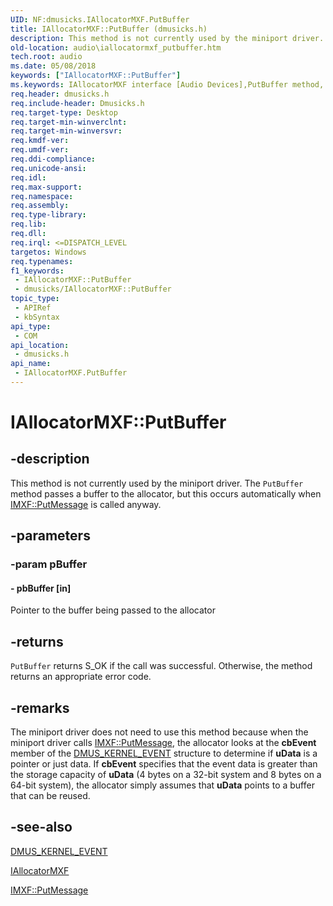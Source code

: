```yaml
---
UID: NF:dmusicks.IAllocatorMXF.PutBuffer
title: IAllocatorMXF::PutBuffer (dmusicks.h)
description: This method is not currently used by the miniport driver. The PutBuffer method passes a buffer to the allocator, but this occurs automatically when IMXF::PutMessage is called anyway.
old-location: audio\iallocatormxf_putbuffer.htm
tech.root: audio
ms.date: 05/08/2018
keywords: ["IAllocatorMXF::PutBuffer"]
ms.keywords: IAllocatorMXF interface [Audio Devices],PutBuffer method, IAllocatorMXF.PutBuffer, IAllocatorMXF::PutBuffer, PutBuffer, PutBuffer method [Audio Devices], PutBuffer method [Audio Devices],IAllocatorMXF interface, audio.iallocatormxf_putbuffer, audmp-routines_8afbc000-69b1-45a5-8fe3-3f6ff8d5518d.xml, dmusicks/IAllocatorMXF::PutBuffer
req.header: dmusicks.h
req.include-header: Dmusicks.h
req.target-type: Desktop
req.target-min-winverclnt: 
req.target-min-winversvr: 
req.kmdf-ver: 
req.umdf-ver: 
req.ddi-compliance: 
req.unicode-ansi: 
req.idl: 
req.max-support: 
req.namespace: 
req.assembly: 
req.type-library: 
req.lib: 
req.dll: 
req.irql: <=DISPATCH_LEVEL
targetos: Windows
req.typenames: 
f1_keywords:
 - IAllocatorMXF::PutBuffer
 - dmusicks/IAllocatorMXF::PutBuffer
topic_type:
 - APIRef
 - kbSyntax
api_type:
 - COM
api_location:
 - dmusicks.h
api_name:
 - IAllocatorMXF.PutBuffer
---
```


# IAllocatorMXF::PutBuffer


## -description

   This method is not currently used by the miniport driver. The <code>PutBuffer</code> method passes a buffer to the allocator, but this occurs automatically when <a href="/windows-hardware/drivers/ddi/dmusicks/nf-dmusicks-imxf-putmessage">IMXF::PutMessage</a> is called anyway.

## -parameters

### -param pBuffer

#### - pbBuffer [in]

Pointer to the buffer being passed to the allocator

## -returns

<code>PutBuffer</code> returns S_OK if the call was successful. Otherwise, the method returns an appropriate error code.

## -remarks

The miniport driver does not need to use this method because when the miniport driver calls <a href="/windows-hardware/drivers/ddi/dmusicks/nf-dmusicks-imxf-putmessage">IMXF::PutMessage</a>, the allocator looks at the <b>cbEvent</b> member of the <a href="/windows-hardware/drivers/ddi/dmusicks/ns-dmusicks-_dmus_kernel_event">DMUS_KERNEL_EVENT</a> structure to determine if <b>uData</b> is a pointer or just data. If <b>cbEvent</b> specifies that the event data is greater than the storage capacity of <b>uData</b> (4 bytes on a 32-bit system and 8 bytes on a 64-bit system), the allocator simply assumes that <b>uData</b> points to a buffer that can be reused.

## -see-also

<a href="/windows-hardware/drivers/ddi/dmusicks/ns-dmusicks-_dmus_kernel_event">DMUS_KERNEL_EVENT</a>



<a href="/windows-hardware/drivers/ddi/dmusicks/nn-dmusicks-iallocatormxf">IAllocatorMXF</a>



<a href="/windows-hardware/drivers/ddi/dmusicks/nf-dmusicks-imxf-putmessage">IMXF::PutMessage</a>
